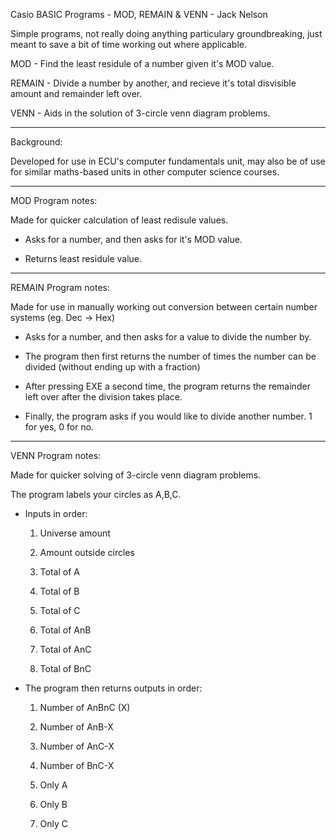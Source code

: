 Casio BASIC Programs - MOD, REMAIN & VENN - Jack Nelson

Simple programs, not really doing anything particulary groundbreaking, just meant to save a bit
of time working out where applicable.

MOD - Find the least residule of a number given it's MOD value.

REMAIN - Divide a number by another, and recieve it's total disvisible amount 
		 and remainder left over.

VENN - Aids in the solution of 3-circle venn diagram problems.

-----------------------------------------------------------------------------------------------------
Background: 

Developed for use in ECU's computer fundamentals unit, may also be of use for similar maths-based 
units in other computer science courses.

-----------------------------------------------------------------------------------------------------
MOD Program notes:

Made for quicker calculation of least redisule values.

- Asks for a number, and then asks for it's MOD value.

- Returns least residule value.


-----------------------------------------------------------------------------------------------------
REMAIN Program notes:

Made for use in manually working out conversion between certain number systems (eg. Dec -> Hex)

- Asks for a number, and then asks for a value to divide the number by.

- The program then first returns the number of times the number can be divided (without ending up with
a fraction)

- After pressing EXE a second time, the program returns the remainder left over after the division
takes place.

- Finally, the program asks if you would like to divide another number. 1 for yes, 0 for no.


-----------------------------------------------------------------------------------------------------
VENN Program notes:

Made for quicker solving of 3-circle venn diagram problems.

The program labels your circles as A,B,C.


- Inputs in order:
	1. Universe amount
	
	2. Amount outside circles
	
	3. Total of A
	
	4. Total of B
	
	5. Total of C
	
	6. Total of AnB
	
	7. Total of AnC
	
	8. Total of BnC
	
- The program then returns outputs in order:

	1. Number of AnBnC (X)
	
	2. Number of AnB-X
	
	3. Number of AnC-X
	
	4. Number of BnC-X
	
	5. Only A
	
	6. Only B
	
	7. Only C

